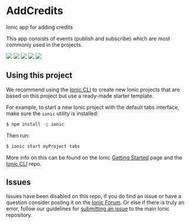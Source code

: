 # AddCredits
Ionic app for adding credits

This app consists of events (publish and subscribe) which are most commonly used in the projects.

![](https://s3-us-west-2.amazonaws.com/app-screenshot/home.png)
![](https://s3-us-west-2.amazonaws.com/app-screenshot/add+crdits.png)
![](https://s3-us-west-2.amazonaws.com/app-screenshot/home.png)
![](https://s3-us-west-2.amazonaws.com/app-screenshot/addmore.png)
![](https://s3-us-west-2.amazonaws.com/app-screenshot/added.png)

## Using this project

We recommend using the [Ionic CLI](https://github.com/driftyco/ionic-cli) to create new Ionic projects that are based on this project but use a ready-made starter template.

For example, to start a new Ionic project with the default tabs interface, make sure the `ionic` utility is installed:

```bash
$ npm install -g ionic
```

Then run: 

```bash
$ ionic start myProject tabs
```

More info on this can be found on the Ionic [Getting Started](http://ionicframework.com/getting-started) page and the [Ionic CLI](https://github.com/driftyco/ionic-cli) repo.

## Issues
Issues have been disabled on this repo, if you do find an issue or have a question consider posting it on the [Ionic Forum](http://forum.ionicframework.com/).  Or else if there is truly an error, follow our guidelines for [submitting an issue](http://ionicframework.com/submit-issue/) to the main Ionic repository.
